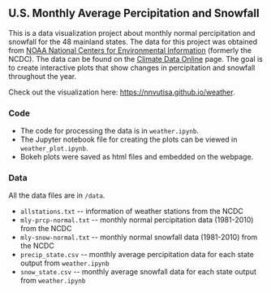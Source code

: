 ## U.S. Monthly Average Percipitation and Snowfall

This is a data visualization project about monthly normal percipitation and snowfall for the 48 mainland states. The data for this project was obtained from <a href="https://www.ncdc.noaa.gov/">NOAA National Centers for Environmental Information</a> (formerly the NCDC). The data can be found on the <a href="https://www.ncdc.noaa.gov/cdo-web/">Climate Data Online</a> page. The goal is to create interactive plots that show changes in percipitation and snowfall throughout the year.

Check out the visualization here: https://nnvutisa.github.io/weather.

### Code
- The code for processing the data is in <code>weather.ipynb</code>.
- The Jupyter notebook file for creating the plots can be viewed in <code>weather_plot.ipynb</code>. 
- Bokeh plots were saved as html files and embedded on the webpage.

### Data 
All the data files are in <code>/data</code>.
- <code>allstations.txt</code> -- information of weather stations from the NCDC
- <code>mly-prcp-normal.txt</code> -- monthly normal percipitation data (1981-2010) from the NCDC
- <code>mly-snow-normal.txt</code> -- monthly normal snowfall data (1981-2010) from the NCDC
- <code>precip_state.csv</code> -- monthly average percipitation data for each state output from <code>weather.ipynb</code>
- <code>snow_state.csv</code> -- monthly average snowfall data for each state output from <code>weather.ipynb</code>

